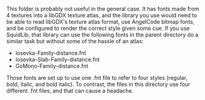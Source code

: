 This folder is probably not useful in the general case. It has fonts made from 4 textures into a libGDX texture atlas,
and the library you use would need to be able to read libGDX's texture atlas format, use AngelCode bitmap fonts, and be
configured to render the correct style given some cue. If you use SquidLib, that library can use the following fonts in
the parent directory do a similar task but without some of the hassle of an atlas:

  - Iosevka-Family-distance.fnt
  - Iosevka-Slab-Family-distance.fnt
  - GoMono-Family-distance.fnt

Those fonts are set up to use one .fnt file to refer to four styles (regular, bold, italic, and bold italic). To
contrast, the files in this directory use four different .fnt files, and that can cause a headache.
